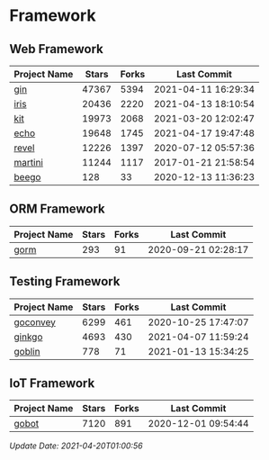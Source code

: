 # Framework

## Web Framework
| Project Name | Stars | Forks | Last Commit |
| ------------ | ----- | ----- | ----------- |
| [gin](https://github.com/gin-gonic/gin) | 47367 | 5394 | 2021-04-11 16:29:34 |
| [iris](https://github.com/kataras/iris) | 20436 | 2220 | 2021-04-13 18:10:54 |
| [kit](https://github.com/go-kit/kit) | 19973 | 2068 | 2021-03-20 12:02:47 |
| [echo](https://github.com/labstack/echo) | 19648 | 1745 | 2021-04-17 19:47:48 |
| [revel](https://github.com/revel/revel) | 12226 | 1397 | 2020-07-12 05:57:36 |
| [martini](https://github.com/go-martini/martini) | 11244 | 1117 | 2017-01-21 21:58:54 |
| [beego](https://github.com/astaxie/beego) | 128 | 33 | 2020-12-13 11:36:23 |

## ORM Framework
| Project Name | Stars | Forks | Last Commit |
| ------------ | ----- | ----- | ----------- |
| [gorm](https://github.com/jinzhu/gorm) | 293 | 91 | 2020-09-21 02:28:17 |

## Testing Framework
| Project Name | Stars | Forks | Last Commit |
| ------------ | ----- | ----- | ----------- |
| [goconvey](https://github.com/smartystreets/goconvey) | 6299 | 461 | 2020-10-25 17:47:07 |
| [ginkgo](https://github.com/onsi/ginkgo) | 4693 | 430 | 2021-04-07 11:59:24 |
| [goblin](https://github.com/franela/goblin) | 778 | 71 | 2021-01-13 15:34:25 |

## IoT Framework
| Project Name | Stars | Forks | Last Commit |
| ------------ | ----- | ----- | ----------- |
| [gobot](https://github.com/hybridgroup/gobot) | 7120 | 891 | 2020-12-01 09:54:44 |

*Update Date: 2021-04-20T01:00:56*